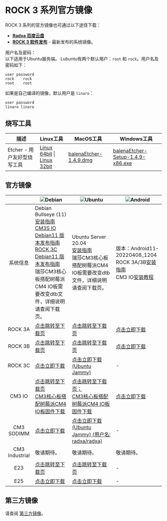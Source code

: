 ﻿---
sidebar_label: '官方系统镜像'
sidebar_position: 5
---

# ROCK 3 系列官方镜像

ROCK 3 系列的官方镜像也可通过以下途径下载： 

- **[Radxa 百度云盘](http://rock.sh/rockpi-baidupan)**
- **[ROCK 3 软件发布](https://github.com/radxa/debos-radxa/releases/latest)** - 最新发布的系统镜像。

用户名及密码：  
以下适用于Ubuntu服务端。
Lubuntu有两个默认用户：`root` 和 `rock`。用户名及密码如下：
```
user password
rock    rock
root    root
```

如果是自己编译的镜像，默认用户是 `linaro`：

```
user password
linaro linaro
```

## 烧写工具

|描述|Linux工具|MacOS工具|Windows工具|
|-|-|-|-|
|Etcher - 用户友好型烧写工具|[Linux 64bit](https://github.com/balena-io/etcher/releases/download/v1.4.9/balena-etcher-electron-1.4.9-linux-x64.zip) \| [Linux 32bit](https://github.com/balena-io/etcher/releases/download/v1.4.9/balena-etcher-electron-1.4.9-linux-ia32.zip)|[balenaEtcher-1.4.9.dmg](https://github.com/balena-io/etcher/releases/download/v1.4.9/balenaEtcher-1.4.9.dmg)|[balenaEtcher-Setup-1.4.9-x86.exe](https://github.com/balena-io/etcher/releases/download/v1.4.9/balenaEtcher-Setup-1.4.9-x86.exe)|

## 官方镜像

||![Debian](/img/Debian-logo.webp)|![Ubuntu](/img/Ubuntu-logo.webp)|![Android](/img/Android-Logo.webp)|
|:-:|-|-|-|
|系统信息|Debian Bullseye (11)<br/>[安装指南](https://wiki.radxa.com/Rock3/Debian)<br/>[CM3S IO Debian11 版本发布指南](https://forum.radxa.com/t/230331-system-release-notice-for-rock-3c/15678)<br/>[ROCK 3C Debian11 版本发布指南](https://forum.radxa.com/t/230428-system-release-notice-for-rock-3c/16282)<br/>瑞莎CM3核心板搭配树莓派CM4 IO板需要改变dtb文件，详细说明请查阅下载页。|Ubuntu Server 20.04<br/>[安装指南](https://wiki.radxa.com/Rock3/Ubuntu)<br/>瑞莎CM3核心板搭配树莓派CM4 IO板需要改变dtb文件，详细说明请查阅下载页。|版本：Android11-20220408_1204<br/>ROCK 3A/3B[安装指南](https://wiki.radxa.com/Rock3/install/usb-install)<br/>CM3 IO[安装教程](https://wiki.radxa.com/Rock3/installusb-install-radxa-cm3-io)|
|ROCK 3A|[点击跳转至下载页](https://github.com/radxa-build/rock-3a/releases/latest)|[点击跳转至下载页](https://github.com/radxa-build/rock-3a/releases/latest)|[点击立即下载](https://dl.radxa.com/rock3/images/android/rock3a-android11-20220408_1204-gpt.img.xz)|
|ROCK 3B|[点击跳转至下载页](https://github.com/radxa-build/rock-3b/releases/latest)|[点击跳转至下载页](https://github.com/radxa-build/rock-3b/releases/latest)|[点击立即下载](https://dl.radxa.com/rock3/images/android/rock3b-android11-20220408_1204-gpt.img.xz)|
|ROCK 3C|[点击立即下载](https://github.com/radxa-build/rock-3c/releases/download/b33/rock-3c_debian_bullseye_xfce_b33.img.xz)|[点击立即下载(Ubuntu Jammy)](https://github.com/radxa-build/rock-3c/releases/download/b33/rock-3c_ubuntu_jammy_cli_b33.img.xz)|-|
|CM3 IO|[点击跳转至下载页](https://github.com/radxa-build/radxa-cm3-io/releases/latest)<br/>[CM3核心板搭配树莓派CM4 IO板固件下载](https://github.com/radxa-build/radxa-cm3-io/releases/latest)|[点击跳转至下载页；](https://github.com/radxa-build/radxa-cm3-io/releases/latest)<br/>[CM3核心板搭配树莓派CM4 IO板固件下载](https://github.com/radxa-build/radxa-cm3-io/releases/latest)|[点击立即下载](https://dl.radxa.com/rock3/images/android/rock_cm3io-android11-20220408_1204-gpt.img.xz)|
|CM3 SODIMM|[点击立即下载](https://github.com/radxa-build/radxa-cm3-sodimm-io/releases/download/b24/radxa-cm3-sodimm-io_debian_bullseye_xfce_b24.img.xz)|[点击立即下载(Ubuntu Jammy) (用户名: radxa/radxa)](https://github.com/radxa-build/radxa-cm3-sodimm-io/releases/download/b24/radxa-cm3-sodimm-io_ubuntu_jammy_cli_b24.img.xz)|-|
|CM3 Industrial |敬请期待。|敬请期待。|敬请期待。|
|E23|[点击跳转至下载页](https://github.com/radxa-build/radxa-e23/releases/latest)|[点击跳转至下载页](https://github.com/radxa-build/radxa-e23/releases/latest)|-|
|E25|[点击立即下载](https://github.com/radxa/debos-radxa/releases/download/20221028-0344/radxa-e25-debian-bullseye-xfce4-arm64-20221028-0509-gpt.img.xz)|[点击立即下载](https://github.com/radxa/debos-radxa/releases/download/20221028-0344/radxa-e25-ubuntu-focal-server-arm64-20221028-0448-gpt.img.xz)|-|

## 第三方镜像

请查阅 [第三方镜像](./alternative-os/third-party-images)。
